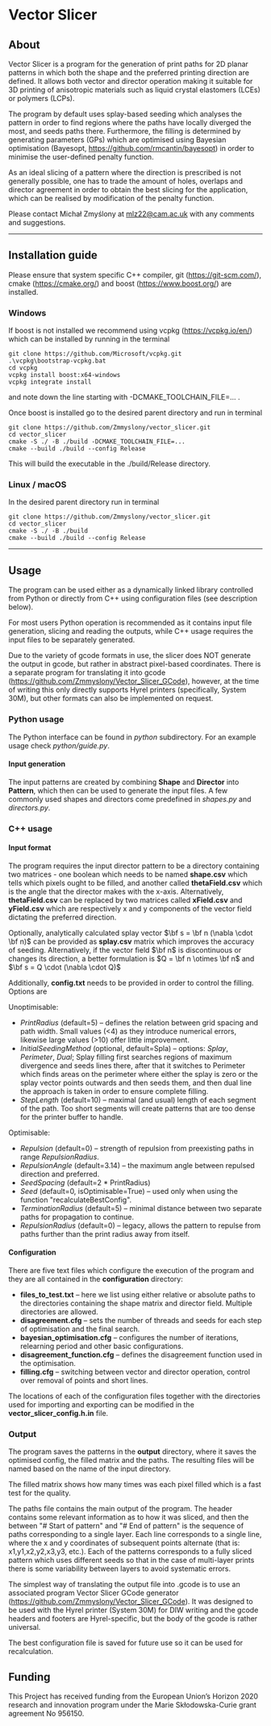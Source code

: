 # Vector Slicer

## About
Vector Slicer is a program for the generation of print paths for 2D planar patterns in which both the shape 
and the preferred printing direction are defined. It allows both vector and director operation making it suitable
for 3D printing of anisotropic materials such as liquid crystal elastomers (LCEs) or polymers (LCPs). 

The program by default uses splay-based seeding which analyses the pattern in order to find regions where the paths 
have locally diverged the most, and seeds paths there. Furthermore, the filling is determined by generating parameters
(GPs) which are optimised using Bayesian optimisation (Bayesopt, https://github.com/rmcantin/bayesopt) in order
to minimise the user-defined penalty function. 

As an ideal slicing of a pattern where the direction is prescribed is not generally possible, one has to trade 
the amount of holes, overlaps and director agreement in order to obtain the best slicing for the application, which can be 
realised by modification of the penalty function.

Please contact Michał Zmyślony at mlz22@cam.ac.uk with any comments and suggestions.

[//]: # (## Requirements)

[//]: # (Boost library - https://www.boost.org/.)
****
## Installation guide
Please ensure that system specific C++ compiler, git (https://git-scm.com/), cmake (https://cmake.org/) and 
boost (https://www.boost.org/) are installed. 

### Windows
If boost is not installed we recommend using vcpkg (https://vcpkg.io/en/) which can be installed by running in the terminal
```
git clone https://github.com/Microsoft/vcpkg.git
.\vcpkg\bootstrap-vcpkg.bat
cd vcpkg
vcpkg install boost:x64-windows
vcpkg integrate install 
```
and note down the line starting with -DCMAKE_TOOLCHAIN_FILE=... .

Once boost is installed go to the desired parent directory and run in terminal
```
git clone https://github.com/Zmmyslony/vector_slicer.git
cd vector_slicer
cmake -S ./ -B ./build -DCMAKE_TOOLCHAIN_FILE=...
cmake --build ./build --config Release
```
This will build the executable in the ./build/Release directory.


### Linux / macOS
In the desired parent directory run in terminal
```
git clone https://github.com/Zmmyslony/vector_slicer.git
cd vector_slicer
cmake -S ./ -B ./build
cmake --build ./build --config Release
```


[//]: # (### macOS)

[//]: # (The guide is soon to come.)
***
## Usage
The program can be used either as a dynamically linked library controlled from Python or directly from C++ using 
configuration files (see description below). 

For most users Python operation is recommended as it contains input file generation, slicing and reading the outputs, 
while C++ usage requires the input files to be separately generated. 

Due to the variety of gcode formats in use, the slicer does NOT generate the output in gcode, but rather in abstract
pixel-based coordinates. There is a separate program for translating it into gcode (https://github.com/Zmmyslony/Vector_Slicer_GCode), 
however, at the time of writing this only directly supports Hyrel printers (specifically, System 30M), but other formats
can also be implemented on request.

### Python usage
The Python interface can be found in _python_ subdirectory. For an example usage check _python/guide.py_.

#### Input generation
The input patterns are created by combining **Shape** and **Director** into **Pattern**, which then can be used to 
generate the input files. A few commonly used shapes and directors come predefined in _shapes.py_ and _directors.py_.


### C++ usage
#### Input format
The program requires the input director pattern to be a directory containing two matrices - one boolean which needs to be named
**shape.csv** which tells which pixels ought to be filled, and another called **thetaField.csv** which is the angle 
that the director makes with the x-axis. Alternatively, **thetaField.csv** can be replaced by two matrices called **xField.csv**
and **yField.csv**  which  are respectively x and y components of the vector field dictating the preferred direction.

Optionally, analytically calculated splay vector $\bf s = \bf n (\nabla \cdot \bf n)$ can be provided as **splay.csv** 
matrix which improves the accuracy of seeding. Alternatively, if the vector field $\bf n$ is discontinuous or changes 
its direction, a better formulation is $Q = \bf n \otimes \bf n$ and $\bf s = Q \cdot (\nabla \cdot Q)$

Additionally, **config.txt** needs to be provided in order to control the filling. Options are 

Unoptimisable:
* _PrintRadius_ (default=5) – defines the relation between grid spacing and path width. Small
  values (<4) as they introduce numerical errors, likewise large values (>10) offer little improvement.
* _InitialSeedingMethod_ (optional, default=Spla) – options: _Splay_, _Perimeter_, _Dual_; Splay filling first searches 
  regions of maximum divergence and seeds lines there, after that it switches to Perimeter which finds areas on the 
  perimeter where either the splay is zero or the splay vector points outwards and then seeds them, and then dual line 
  the approach is taken in order to ensure complete filling. 
* _StepLength_ (default=10) – maximal (and usual) length of each segment of the path. Too short segments will 
  create patterns that are too dense for the printer buffer to handle.

Optimisable:
* _Repulsion_ (default=0) – strength of repulsion from preexisting paths in range _RepulsionRadius_.
* _RepulsionAngle_ (default=3.14) – the maximum angle between repulsed direction and preferred. 
* _SeedSpacing_ (default=2 * PrintRadius)
* _Seed_ (default=0, isOptimisable=True) –  used only when using the function "recalculateBestConfig".
* _TerminationRadius_ (default=5) – minimal distance between two separate paths for 
  propagation to continue.
* _RepulsionRadius_ (default=0) – legacy, allows the pattern to repulse from paths further
 than the print radius away from itself.

#### Configuration
There are five text files which configure the execution of the program and they are all contained
in the <b>configuration</b> directory:

* <b>files_to_test.txt</b> – here we list using either relative or absolute paths to the directories containing the
  shape matrix and director field. Multiple directories are allowed.
* <b>disagreement.cfg</b> – sets the number of threads and seeds for each step of optimisation and the final search.
* <b>bayesian_optimisation.cfg</b> – configures the number of iterations, relearning period and other basic
  configurations.
* <b>disagreement_function.cfg</b> – defines the disagreement function used in the optimisation.
* <b>filling.cfg</b> – switching between vector and director operation, control over removal of points and short lines.

The locations of each of the configuration files together with the directories used for importing and exporting can
be modified in the **vector_slicer_config.h.in** file.

### Output
The program saves the patterns in the **output** directory, where it saves the optimised config, the filled matrix and
the paths. The resulting files will be named based on the name of the input directory.

The filled matrix shows how many times was each pixel filled which is a fast test for the quality.

The paths file contains the main output of the
program. The header contains some relevant information as to how it was sliced, and then the between "# Start of pattern"
and "# End of pattern" is the sequence of paths corresponding to a single layer. Each line corresponds to a single line, where the x and y coordinates
of subsequent points alternate (that is: x1,y1,x2,y2,x3,y3, etc.). Each of the patterns corresponds to a fully sliced
pattern which uses different seeds so that in the case of multi-layer prints there is some variability between layers
to avoid systematic errors.

The simplest way of translating the output file into .gcode is to use an associated program Vector Slicer GCode generator
(https://github.com/Zmmyslony/Vector_Slicer_GCode). It was designed to be used with the Hyrel printer (System 30M) for DIW writing 
and the gcode headers and footers are Hyrel-specific, but the body of the gcode is rather universal. 

The best configuration file is saved for future use so it can be used for recalculation.


## Funding
This Project has received funding from the European Union’s Horizon 2020 research and innovation program under the Marie Skłodowska-Curie grant agreement No 956150.
